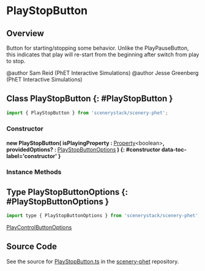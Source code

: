 # PlayStopButton

## Overview

Button for starting/stopping some behavior. Unlike the PlayPauseButton, this indicates that play will re-start
from the beginning after switch from play to stop.

@author Sam Reid (PhET Interactive Simulations)
@author Jesse Greenberg (PhET Interactive Simulations)

## Class PlayStopButton {: #PlayStopButton }


```js
import { PlayStopButton } from 'scenerystack/scenery-phet';
```
### Constructor

#### new PlayStopButton( isPlayingProperty : <span style="font-weight: 400;">[Property](../axon/Property.md)&lt;<span style="color: hsla(calc(var(--md-hue) + 180deg),80%,40%,1);">boolean</span>&gt;</span>, providedOptions? : <span style="font-weight: 400;">[PlayStopButtonOptions](../scenery-phet/PlayStopButton.md#PlayStopButtonOptions)</span> ) {: #constructor data-toc-label='constructor' }

### Instance Methods





## Type PlayStopButtonOptions {: #PlayStopButtonOptions }


```js
import type { PlayStopButtonOptions } from 'scenerystack/scenery-phet';
```
[PlayControlButtonOptions](../scenery-phet/PlayControlButton.md#PlayControlButtonOptions)



## Source Code

See the source for [PlayStopButton.ts](https://github.com/phetsims/scenery-phet/blob/main/js/buttons/PlayStopButton.ts) in the [scenery-phet](https://github.com/phetsims/scenery-phet) repository.
